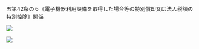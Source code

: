 五第42条の６《電子機器利用設備を取得した場合等の特別償却又は法人税額の特別控除》関係

![](https://www.nta.go.jp/tmp/3344db20-db1b-42be-9a5e-e064e27b4166/images/712f1bf31e293c8e3fa58c6febb58be9de7cbcdb3f047f6988213668cdbf0e57.jpg)

![](https://www.nta.go.jp/tmp/3344db20-db1b-42be-9a5e-e064e27b4166/images/42d6914838e5e0a67d787a9e8e3fb030dbb174f9c25bd049e325491388d8ec87.jpg)